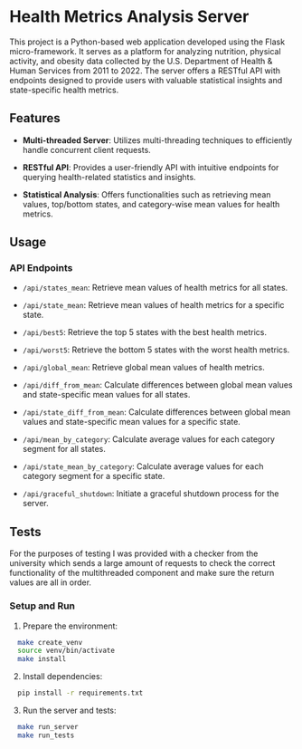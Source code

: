 # Health Metrics Analysis Server

This project is a Python-based web application developed using the Flask micro-framework. It serves as a platform for analyzing nutrition, physical activity, and obesity data collected by the U.S. Department of Health & Human Services from 2011 to 2022. The server offers a RESTful API with endpoints designed to provide users with valuable statistical insights and state-specific health metrics.

## Features

- **Multi-threaded Server**: Utilizes multi-threading techniques to efficiently handle concurrent client requests.
  
- **RESTful API**: Provides a user-friendly API with intuitive endpoints for querying health-related statistics and insights.
  
- **Statistical Analysis**: Offers functionalities such as retrieving mean values, top/bottom states, and category-wise mean values for health metrics.

## Usage

### API Endpoints

- `/api/states_mean`: Retrieve mean values of health metrics for all states.
  
- `/api/state_mean`: Retrieve mean values of health metrics for a specific state.
  
- `/api/best5`: Retrieve the top 5 states with the best health metrics.
  
- `/api/worst5`: Retrieve the bottom 5 states with the worst health metrics.
  
- `/api/global_mean`: Retrieve global mean values of health metrics.
  
- `/api/diff_from_mean`: Calculate differences between global mean values and state-specific mean values for all states.
  
- `/api/state_diff_from_mean`: Calculate differences between global mean values and state-specific mean values for a specific state.
  
- `/api/mean_by_category`: Calculate average values for each category segment for all states.
  
- `/api/state_mean_by_category`: Calculate average values for each category segment for a specific state.
  
- `/api/graceful_shutdown`: Initiate a graceful shutdown process for the server.

## Tests

For the purposes of testing I was provided with a checker from the university which sends a large amount of requests to check the correct functionality of the multithreaded component and make sure the return values are all in order.

### Setup and Run

1. Prepare the environment:

```bash
  make create_venv
  source venv/bin/activate
  make install
```

2. Install dependencies:

```bash
  pip install -r requirements.txt
```
3. Run the server and tests:

```bash
  make run_server
  make run_tests
```


